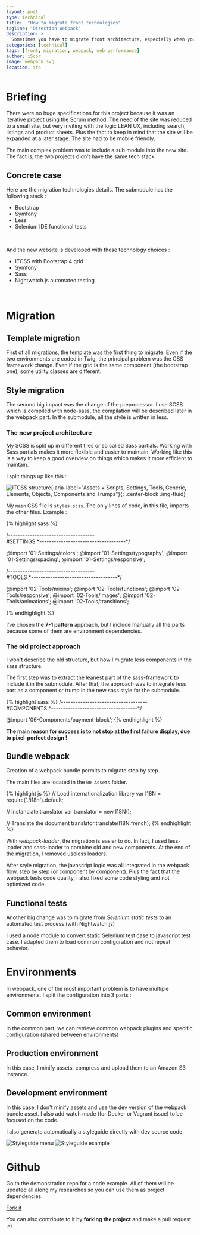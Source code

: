```yaml
---
layout: post
type: Technical
title:  "How to migrate front technologies"
tagline: "Direction Webpack"
description: >
  Sometimes you have to migrate front architecture, especially when you want to optimize web performance or to create a new brand image.
categories: [technical]
tags: [front, migration, webpack, web performance]
author: iScor
image: webpack.svg
location: sfo
---
```


# Briefing

There were no huge specifications for this project because it was an iterative project using the Scrum method. The need of the site was reduced to a small site, but very inviting with the logic LEAN UX, including search, listings and product sheets. Plus the fact to keep in mind that the site will be expanded at a later stage. The site had to be mobile friendly.

The main complex problem was to include a sub module into the new site. The fact is, the two projects didn't have the same tech stack.

## Concrete case

Here are the migration technologies details.
The submodule has the following stack :

* Bootstrap
* Symfony
* Less
* Selenium IDE functional tests

<br />

And the new website is developed with these technology choices :

* ITCSS with Bootstrap 4 grid
* Symfony
* Sass
* Nightwatch.js automated testing

<br />

# Migration

## Template migration

First of all migrations, the template was the first thing to migrate. Even if the two environments are coded in Twig,
the principal problem was the CSS framework change. Even if the grid is the same component (the bootstrap one), some utility classes are different.

## Style migration

The second big impact was the change of the preprocessor. I use SCSS which is compiled with node-sass, the compilation will be described later in the webpack part. In the submodule, all the style is written in less.

### The new project architecture

My SCSS is split up in different files or so called Sass partials. Working with Sass partials makes it more flexible and easier to maintain. Working like this is a way to keep a good overview on things which makes it more efficient to maintain.

I split things up like this :

![ITCSS structure](/assets/images/itcss.png){:aria-label="Assets + Scripts, Settings, Tools, Generic, Elements, Objects, Components and Trumps"}{: .center-block .img-fluid}

My `main` CSS file is `styles.scss`. The only lines of code, in this file, imports the other files. Example :

{% highlight sass %}

/*------------------------------------*\
    #SETTINGS
\*------------------------------------*/

@import '01-Settings/colors';
@import '01-Settings/typography';
@import '01-Settings/spacing';
@import '01-Settings/responsive';

/*------------------------------------*\
    #TOOLS
\*------------------------------------*/

@import '02-Tools/mixins';
@import '02-Tools/functions';
@import '02-Tools/responsive';
@import '02-Tools/images';
@import '02-Tools/animations';
@import '02-Tools/transitions';

{% endhighlight %}

I've chosen the **7-1 pattern** approach, but I include manually all the parts because some of them are environment dependencies.

### The old project approach

I won't describe the old structure, but how I migrate less components in the sass structure.

The first step was to extract the leanest part of the sass-framework to include it in the submodule. After that, the approach was to integrate less part as a component or trump in the new sass style for the submodule.

{% highlight sass %}
/*------------------------------------*\
    #COMPONENTS
\*------------------------------------*/

@import '06-Components/payment-block';
{% endhighlight %}

**The main reason for success is to not stop at the first failure display, due to pixel-perfect design !**

## Bundle webpack

Creation of a webpack bundle permits to migrate step by step.

The main files are located in the `00-Assets` folder.

{% highlight js %}
// Load internationalization library
var I18N = require('./i18n').default;

// Instanciate translator
var translator = new I18N();

// Translate the document
translator.translate(I18N.french);
{% endhighlight %}

With *webpack-loader*, the migration is easier to do. In fact, I used less-loader and sass-loader to combine old and new components. At the end of the migration, I removed useless loaders.

After style migration, the javascript logic was all integrated in the webpack flow, step by step (or component by component). Plus the fact that the webpack tests code quality, I also fixed some code styling and not optimized code.

## Functional tests

Another big change was to migrate from *Selenium static tests* to an automated test process (with Nightwatch.js)

I used a node module to convert static Selenium test case to javascript test case. I adapted them to load common configuration and not repeat behavior.

# Environments

In webpack, one of the most important problem is to have multiple environments. I split the configuration into 3 parts :

## Common environment

In the common part, we can retrieve common webpack plugins and specific configuration (shared between environments)

## Production environment

In this case, I minify assets, compress and upload them to an Amazon S3 instance.

## Development environment

In this case, I don't minify assets and use the dev version of the webpack bundle asset. I also add watch mode (for Docker or Vagrant issue) to be focused on the code.

I also generate automatically a styleguide directly with dev source code.

![Styleguide menu](/assets/images/styleguide_index.png)
![Styleguide example](/assets/images/styleguide_example.png)

# Github

Go to the demonstration repo for a code example. All of them will be updated all along my researches so you can use them as project dependencies.

<a class="btn btn-link btn-block" href="https://github.com/iGitScor/how-to-migrate-front" rel="nofollow" target="_blank" title="Fork it">
    <i class="fa fa-github"></i> Fork it
  </a>

You can also contribute to it by **forking the project** and make a pull request ;-)
